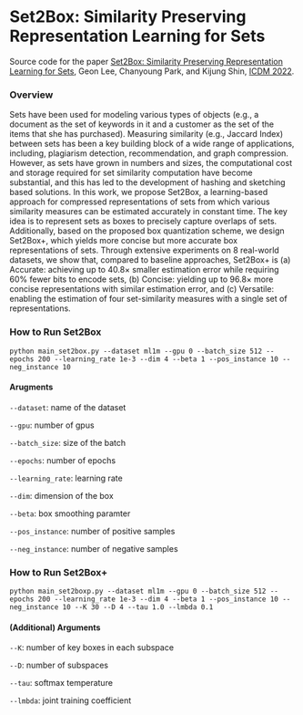 # Set2Box: Similarity Preserving Representation Learning for Sets

Source code for the paper [Set2Box: Similarity Preserving Representation Learning for Sets](https://github.com/geon0325/Set2Box), Geon Lee, Chanyoung Park, and Kijung Shin, [ICDM 2022](https://icdm22.cse.usf.edu/).

### Overview
Sets have been used for modeling various types of objects (e.g., a document as the set of keywords in it and a customer as the set of the items that she has purchased). Measuring similarity (e.g., Jaccard Index) between sets has been a key building block of a wide range of applications, including, plagiarism detection, recommendation, and graph compression. However, as sets have grown in numbers and sizes, the computational cost and storage required for set similarity computation have become substantial, and this has led to the development of hashing and sketching based solutions. In this work, we propose Set2Box, a learning-based approach for compressed representations of sets from which various similarity measures can be estimated accurately in constant time. The key idea is to represent sets as boxes to precisely capture overlaps of sets. Additionally, based on the proposed box quantization scheme, we design Set2Box+, which yields more concise but more accurate box representations of sets. Through extensive experiments on 8 real-world datasets, we show that, compared to baseline approaches, Set2Box+ is (a) Accurate: achieving up to 40.8× smaller estimation error while requiring 60% fewer bits to encode sets, (b) Concise: yielding up to 96.8× more concise representations with similar estimation error, and (c) Versatile: enabling the estimation of four set-similarity measures with a single set of representations.

### How to Run Set2Box
````
python main_set2box.py --dataset ml1m --gpu 0 --batch_size 512 --epochs 200 --learning_rate 1e-3 --dim 4 --beta 1 --pos_instance 10 --neg_instance 10
````

#### Arugments
````--dataset````: name of the dataset

````--gpu````: number of gpus

````--batch_size````: size of the batch

````--epochs````: number of epochs

````--learning_rate````: learning rate

````--dim````: dimension of the box

````--beta````: box smoothing paramter

````--pos_instance````: number of positive samples

````--neg_instance````: number of negative samples

### How to Run Set2Box+
````
python main_set2boxp.py --dataset ml1m --gpu 0 --batch_size 512 --epochs 200 --learning_rate 1e-3 --dim 4 --beta 1 --pos_instance 10 --neg_instance 10 --K 30 --D 4 --tau 1.0 --lmbda 0.1
````

#### (Additional) Arguments
````--K````: number of key boxes in each subspace

````--D````: number of subspaces

````--tau````: softmax temperature

````--lmbda````: joint training coefficient
